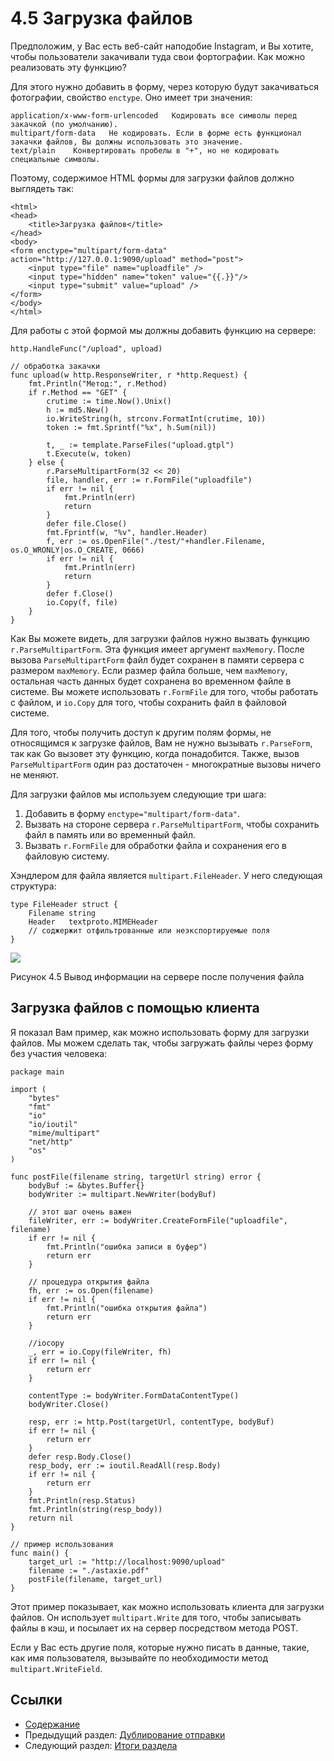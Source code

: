 # 4.5 Загрузка файлов

Предположим, у Вас есть веб-сайт наподобие Instagram, и Вы хотите, чтобы пользователи закачивали туда свои фортографии. Как можно реализовать эту функцию?

Для этого нужно добавить в форму, через которую будут закачиваться фотографии, свойство `enctype`. Оно имеет три значения:

```
application/x-www-form-urlencoded   Кодировать все символы перед закачкой (по умолчанию).
multipart/form-data   Не кодировать. Если в форме есть функционал закачки файлов, Вы должны использовать это значение.
text/plain    Конвертировать пробелы в "+", но не кодировать специальные символы.
```


Поэтому, содержимое HTML формы для загрузки файлов должно выглядеть так:

```
<html>
<head>
   	<title>Загрузка файлов</title>
</head>
<body>
<form enctype="multipart/form-data" action="http://127.0.0.1:9090/upload" method="post">
	<input type="file" name="uploadfile" />
	<input type="hidden" name="token" value="{{.}}"/>
	<input type="submit" value="upload" />
</form>
</body>
</html>
```


Для работы с этой формой мы должны добавить функцию на сервере:

```
http.HandleFunc("/upload", upload)

// обработка закачки
func upload(w http.ResponseWriter, r *http.Request) {
   	fmt.Println("Метод:", r.Method)
   	if r.Method == "GET" {
       	crutime := time.Now().Unix()
       	h := md5.New()
       	io.WriteString(h, strconv.FormatInt(crutime, 10))
       	token := fmt.Sprintf("%x", h.Sum(nil))

       	t, _ := template.ParseFiles("upload.gtpl")
       	t.Execute(w, token)
   	} else {
       	r.ParseMultipartForm(32 << 20)
       	file, handler, err := r.FormFile("uploadfile")
       	if err != nil {
           	fmt.Println(err)
           	return
       	}
       	defer file.Close()
       	fmt.Fprintf(w, "%v", handler.Header)
       	f, err := os.OpenFile("./test/"+handler.Filename, os.O_WRONLY|os.O_CREATE, 0666)
       	if err != nil {
           	fmt.Println(err)
           	return
       	}
       	defer f.Close()
       	io.Copy(f, file)
   	}
}
```


Как Вы можете видеть, для загрузки файлов нужно вызвать функцию `r.ParseMultipartForm`. Эта функция имеет аргумент `maxMemory`. После вызова `ParseMultipartForm` файл будет сохранен в памяти сервера с размером `maxMemory`. Если размер файла больше, чем `maxMemory`, остальная часть данных будет сохранена во временном файле в системе. Вы можете использовать `r.FormFile` для того, чтобы работать с файлом, и `io.Copy` для того, чтобы сохранить файл в файловой системе.

Для того, чтобы получить доступ к другим полям формы, не относящимся к загрузке файлов, Вам не нужно вызывать `r.ParseForm`, так как Go вызовет эту функцию, когда понадобится. Также, вызов `ParseMultipartForm` один раз достаточен - многократные вызовы ничего не меняют.

Для загрузки файлов мы используем следующие три шага:

1. Добавить в форму `enctype="multipart/form-data"`.
2. Вызвать на стороне сервера `r.ParseMultipartForm`, чтобы сохранить файл в память или во временный файл.
3. Вызвать `r.FormFile` для обработки файла и сохранения его в файловую систему.

Хэндлером для файла является `multipart.FileHeader`. У него следующая структура:

```
type FileHeader struct {
   	Filename string
   	Header   textproto.MIMEHeader
   	// соджержит отфильтрованные или неэкспортируемые поля
}
```

![](images/4.5.upload2.png?raw=true)

Рисунок 4.5 Вывод информации на сервере после получения файла

## Загрузка файлов с помощью клиента

Я показал Вам пример, как можно использовать форму для загрузки файлов. Мы можем сделать так, чтобы загружать файлы через форму без участия человека:

```
package main

import (
    "bytes"
    "fmt"
    "io"
    "io/ioutil"
    "mime/multipart"
    "net/http"
    "os"
)

func postFile(filename string, targetUrl string) error {
    bodyBuf := &bytes.Buffer{}
    bodyWriter := multipart.NewWriter(bodyBuf)

    // этот шаг очень важен
    fileWriter, err := bodyWriter.CreateFormFile("uploadfile", filename)
    if err != nil {
        fmt.Println("ошибка записи в буфер")
        return err
    }

    // процедура открытия файла
    fh, err := os.Open(filename)
    if err != nil {
        fmt.Println("ошибка открытия файла")
        return err
    }

    //iocopy
    _, err = io.Copy(fileWriter, fh)
    if err != nil {
        return err
    }

    contentType := bodyWriter.FormDataContentType()
    bodyWriter.Close()

    resp, err := http.Post(targetUrl, contentType, bodyBuf)
    if err != nil {
        return err
    }
    defer resp.Body.Close()
    resp_body, err := ioutil.ReadAll(resp.Body)
    if err != nil {
        return err
    }
    fmt.Println(resp.Status)
    fmt.Println(string(resp_body))
    return nil
}

// пример использования
func main() {
    target_url := "http://localhost:9090/upload"
    filename := "./astaxie.pdf"
    postFile(filename, target_url)
}
```


Этот пример показывает, как можно использовать клиента для загрузки файлов. Он использует `multipart.Write` для того, чтобы записывать файлы в кэш, и посылает их на сервер посредством метода POST.

Если у Вас есть другие поля, которые нужно писать в данные, такие, как имя пользователя, вызывайте по необходимости метод `multipart.WriteField`.

## Ссылки

- [Содержание](preface.md)
- Предыдущий раздел: [Дублирование отправки](04.4.md)
- Следующий раздел: [Итоги раздела](04.6.md)
